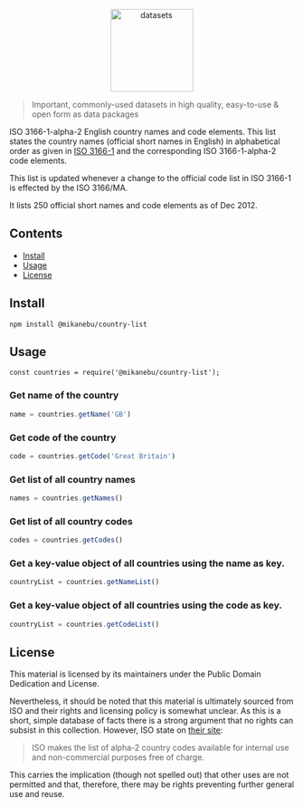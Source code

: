 <p align="center">
  <a href="https://github.com/datasets">
    <img alt="datasets" src="https://avatars2.githubusercontent.com/u/1643515?s=200&v=4" width="146">
  </a>
</p>

> Important, commonly-used datasets in high quality, easy-to-use & open form as data packages

ISO 3166-1-alpha-2 English country names and code elements. This list states
the country names (official short names in English) in alphabetical order as
given in [ISO 3166-1][] and the corresponding ISO 3166-1-alpha-2 code elements.

[ISO 3166-1]: http://www.iso.org/iso/home/standards/country_codes.htm

This list is updated whenever a change to the official code list in ISO 3166-1
is effected by the ISO 3166/MA.

It lists 250 official short names and code elements as of Dec 2012.

## Contents

- [Install](#install)
- [Usage](#usage)
- [License](#license)

## Install 

```
npm install @mikanebu/country-list
```

## Usage

```
const countries = require('@mikanebu/country-list');
```


### Get name of the country

```js
name = countries.getName('GB')
```

### Get code of the country

```js
code = countries.getCode('Great Britain')
```

### Get list of all country names

```js
names = countries.getNames()
```
### Get list of all country codes

```js
codes = countries.getCodes()
```

### Get a key-value object of all countries using the name as key.

```js
countryList = countries.getNameList()
```

### Get a key-value object of all countries using the code as key.

```js
countryList = countries.getCodeList()
```

## License

This material is licensed by its maintainers under the Public Domain Dedication
and License.

Nevertheless, it should be noted that this material is ultimately sourced from
ISO and their rights and licensing policy is somewhat unclear. As this is a
short, simple database of facts there is a strong argument that no rights can
subsist in this collection. However, ISO state on [their
site](http://www.iso.org/iso/home/standards/country_codes.htm): 

> ISO makes the list of alpha-2 country codes available for internal use and
> non-commercial purposes free of charge. 

This carries the implication (though not spelled out) that other uses are not
permitted and that, therefore, there may be rights preventing further general
use and reuse.

